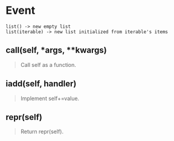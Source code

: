 # Event 
 ```
 list() -> new empty list
list(iterable) -> new list initialized from iterable's items 
```
## __call__(self, *args, **kwargs) 

  

 > Call self as a function. 

## __iadd__(self, handler) 

  

 > Implement self+=value. 

## __repr__(self) 

  

 > Return repr(self). 

